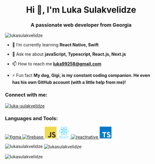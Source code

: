 <h1 align="center">Hi 👋, I'm Luka Sulakvelidze</h1>
<h3 align="center">A passionate web developer from Georgia</h3>

<p align="left"> <img src="https://komarev.com/ghpvc/?username=lukasulakvelidze&label=Profile%20views&color=0e75b6&style=flat" alt="lukasulakvelidze" /> </p>

- 🌱 I’m currently learning **React Native, Swift**

- 💬 Ask me about **javaScript, Typescript, React.js, Next.js**

- 📫 How to reach me **luka99258@gmail.com**

- ⚡ Fun fact **My dog, Gigi, is my constant coding companion. He even has his own GitHub account (with a little help from me)!**

<h3 align="left">Connect with me:</h3>
<p align="left">
<a href="https://linkedin.com/in/luka-sulakvelidze" target="blank"><img align="center" src="https://raw.githubusercontent.com/rahuldkjain/github-profile-readme-generator/master/src/images/icons/Social/linked-in-alt.svg" alt="luka-sulakvelidze" height="30" width="40" /></a>
</p>

<h3 align="left">Languages and Tools:</h3>
<p align="left"> <a href="https://www.figma.com/" target="_blank" rel="noreferrer"> <img src="https://www.vectorlogo.zone/logos/figma/figma-icon.svg" alt="figma" width="40" height="40"/> </a> <a href="https://firebase.google.com/" target="_blank" rel="noreferrer"> <img src="https://www.vectorlogo.zone/logos/firebase/firebase-icon.svg" alt="firebase" width="40" height="40"/> </a> <a href="https://developer.mozilla.org/en-US/docs/Web/JavaScript" target="_blank" rel="noreferrer"> <img src="https://raw.githubusercontent.com/devicons/devicon/master/icons/javascript/javascript-original.svg" alt="javascript" width="40" height="40"/> </a> <a href="https://reactjs.org/" target="_blank" rel="noreferrer"> <img src="https://raw.githubusercontent.com/devicons/devicon/master/icons/react/react-original-wordmark.svg" alt="react" width="40" height="40"/> </a> <a href="https://reactnative.dev/" target="_blank" rel="noreferrer"> <img src="https://reactnative.dev/img/header_logo.svg" alt="reactnative" width="40" height="40"/> </a> <a href="https://www.typescriptlang.org/" target="_blank" rel="noreferrer"> <img src="https://raw.githubusercontent.com/devicons/devicon/master/icons/typescript/typescript-original.svg" alt="typescript" width="40" height="40"/> </a> </p>

<p><img align="left" src="https://github-readme-stats.vercel.app/api/top-langs?username=lukasulakvelidze&show_icons=true&locale=en&layout=compact" alt="lukasulakvelidze" /></p>

<p>&nbsp;<img align="center" src="https://github-readme-stats.vercel.app/api?username=lukasulakvelidze&show_icons=true&locale=en" alt="lukasulakvelidze" /></p>

<p><img align="center" src="https://github-readme-streak-stats.herokuapp.com/?user=lukasulakvelidze&" alt="lukasulakvelidze" /></p>

